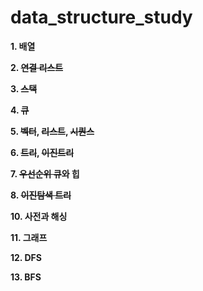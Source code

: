 # data_structure_study

**1. 배열**

**2. ~~연결 리스트~~**

**3. ~~스택~~**

**4. ~~큐~~**

**5. ~~벡터~~, ~~리스트~~, ~~시퀀스~~**

**6. ~~트리~~, ~~이진트리~~**

**7. ~~우선순위 큐~~와 힙**

**8. ~~이진탐색 트리~~**

**10. 사전과 해싱**

**11. 그래프**

**12. DFS**

**13. BFS**

